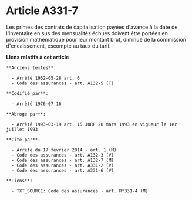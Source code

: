 # Article A331-7

Les primes des contrats de capitalisation payées d'avance à la date de l'inventaire en sus des mensualités échues doivent
être portées en provision mathématique pour leur montant brut, diminué de la commission d'encaissement, escompté au taux du
tarif.

**Liens relatifs à cet article**

	**Anciens textes**:

	  - Arrêté 1952-05-28 art. 6
	  - Code des assurances - art. A132-5 (T)

	**Codifié par**:

	  - Arrêté 1976-07-16

	**Abrogé par**:

	  - Arrêté 1993-03-19 art. 15 JORF 20 mars 1993 en vigueur le 1er juillet 1993

	**Cité par**:

	  - Arrêté du 17 février 2014 - art. 1 (M)
	  - Code des assurances - art. A132-3 (V)
	  - Code des assurances - art. A132-7 (M)
	  - Code des assurances - art. A331-2 (V)
	  - Code des assurances - art. A331-6 (V)

	**Liens**:

	  - TXT_SOURCE: Code des assurances - art. R*331-4 (M)
